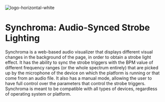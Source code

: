 ![logo-horizontal-white](https://user-images.githubusercontent.com/98946538/221929186-f951792e-5f0f-4e0e-a670-31160a4cbba0.png)
# Synchroma: Audio-Synced Strobe Lighting
Synchroma is a web-based audio visualizer that displays different visual changes in the background of the page, in order to obtain a strobe light effect. It has the ability to sync the strobe triggers with the BPM value of different frequency ranges (or the whole spectrum entirely) that are picked up by the microphone of the device on which the platform is running or that come from an audio file. It also has a manual mode, allowing the user to have full control over the parameters that control the strobe triggers. Synchroma is meant to be compatible with all types of devices, regardless of operating system or platform.
